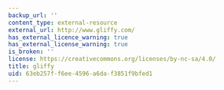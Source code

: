 ```yaml
---
backup_url: ''
content_type: external-resource
external_url: http://www.gliffy.com/
has_external_licence_warning: true
has_external_license_warning: true
is_broken: ''
license: https://creativecommons.org/licenses/by-nc-sa/4.0/
title: gliffy
uid: 63eb257f-f6ee-4596-a6da-f3851f9bfed1
---
```

